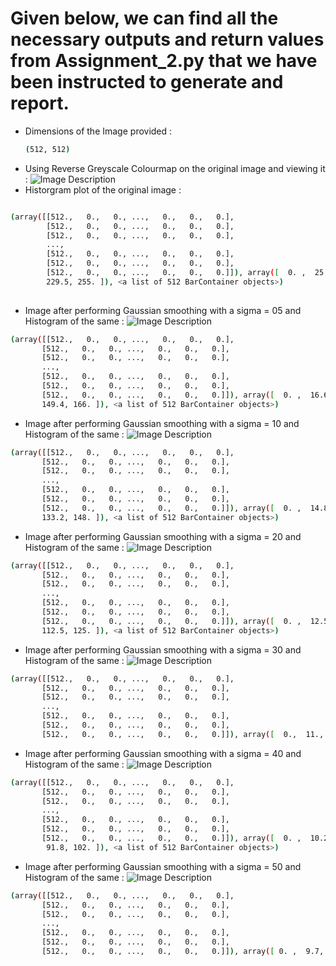# Given below, we can find all the necessary outputs and return values from Assignment_2.py that we have been instructed to generate and report.

- Dimensions of the Image provided :
  ```bash
  (512, 512)
  ```
- Using Reverse Greyscale Colourmap on the original image and viewing it :
![Image Description](https://github.com/thewangshu/BrainImaging/blob/main/Assignments/RGS_Brain.png)
- Historgram plot of the original image :
```bash

(array([[512.,   0.,   0., ...,   0.,   0.,   0.],
        [512.,   0.,   0., ...,   0.,   0.,   0.],
        [512.,   0.,   0., ...,   0.,   0.,   0.],
        ...,
        [512.,   0.,   0., ...,   0.,   0.,   0.],
        [512.,   0.,   0., ...,   0.,   0.,   0.],
        [512.,   0.,   0., ...,   0.,   0.,   0.]]), array([  0. ,  25.5,  51. ,  76.5, 102. , 127.5, 153. , 178.5, 204. ,
        229.5, 255. ]), <a list of 512 BarContainer objects>)
        
 ```

- Image after performing Gaussian smoothing with a sigma = 05 and Histogram of the same :
![Image Description](https://github.com/thewangshu/BrainImaging/blob/main/Assignments/sigma_05.png)
```bash
(array([[512.,   0.,   0., ...,   0.,   0.,   0.],
       [512.,   0.,   0., ...,   0.,   0.,   0.],
       [512.,   0.,   0., ...,   0.,   0.,   0.],
       ...,
       [512.,   0.,   0., ...,   0.,   0.,   0.],
       [512.,   0.,   0., ...,   0.,   0.,   0.],
       [512.,   0.,   0., ...,   0.,   0.,   0.]]), array([  0. ,  16.6,  33.2,  49.8,  66.4,  83. ,  99.6, 116.2, 132.8,
       149.4, 166. ]), <a list of 512 BarContainer objects>)
 ```

- Image after performing Gaussian smoothing with a sigma = 10 and Histogram of the same :
![Image Description](https://github.com/thewangshu/BrainImaging/blob/main/Assignments/sigma_10.png)
```bash
(array([[512.,   0.,   0., ...,   0.,   0.,   0.],
       [512.,   0.,   0., ...,   0.,   0.,   0.],
       [512.,   0.,   0., ...,   0.,   0.,   0.],
       ...,
       [512.,   0.,   0., ...,   0.,   0.,   0.],
       [512.,   0.,   0., ...,   0.,   0.,   0.],
       [512.,   0.,   0., ...,   0.,   0.,   0.]]), array([  0. ,  14.8,  29.6,  44.4,  59.2,  74. ,  88.8, 103.6, 118.4,
       133.2, 148. ]), <a list of 512 BarContainer objects>)
```
- Image after performing Gaussian smoothing with a sigma = 20 and Histogram of the same :
![Image Description](https://github.com/thewangshu/BrainImaging/blob/main/Assignments/sigma_20.png)
```bash
(array([[512.,   0.,   0., ...,   0.,   0.,   0.],
       [512.,   0.,   0., ...,   0.,   0.,   0.],
       [512.,   0.,   0., ...,   0.,   0.,   0.],
       ...,
       [512.,   0.,   0., ...,   0.,   0.,   0.],
       [512.,   0.,   0., ...,   0.,   0.,   0.],
       [512.,   0.,   0., ...,   0.,   0.,   0.]]), array([  0. ,  12.5,  25. ,  37.5,  50. ,  62.5,  75. ,  87.5, 100. ,
       112.5, 125. ]), <a list of 512 BarContainer objects>)
```
- Image after performing Gaussian smoothing with a sigma = 30 and Histogram of the same :
![Image Description](https://github.com/thewangshu/BrainImaging/blob/main/Assignments/sigma_30.png)
```bash
(array([[512.,   0.,   0., ...,   0.,   0.,   0.],
       [512.,   0.,   0., ...,   0.,   0.,   0.],
       [512.,   0.,   0., ...,   0.,   0.,   0.],
       ...,
       [512.,   0.,   0., ...,   0.,   0.,   0.],
       [512.,   0.,   0., ...,   0.,   0.,   0.],
       [512.,   0.,   0., ...,   0.,   0.,   0.]]), array([  0.,  11.,  22.,  33.,  44.,  55.,  66.,  77.,  88.,  99., 110.]), <a list of 512 BarContainer objects>)
```
- Image after performing Gaussian smoothing with a sigma = 40 and Histogram of the same :
![Image Description](https://github.com/thewangshu/BrainImaging/blob/main/Assignments/sigma_40.png)
```bash
(array([[512.,   0.,   0., ...,   0.,   0.,   0.],
       [512.,   0.,   0., ...,   0.,   0.,   0.],
       [512.,   0.,   0., ...,   0.,   0.,   0.],
       ...,
       [512.,   0.,   0., ...,   0.,   0.,   0.],
       [512.,   0.,   0., ...,   0.,   0.,   0.],
       [512.,   0.,   0., ...,   0.,   0.,   0.]]), array([  0. ,  10.2,  20.4,  30.6,  40.8,  51. ,  61.2,  71.4,  81.6,
        91.8, 102. ]), <a list of 512 BarContainer objects>)
```
- Image after performing Gaussian smoothing with a sigma = 50 and Histogram of the same :
![Image Description](https://github.com/thewangshu/BrainImaging/blob/main/Assignments/sigma_50.png)
```bash
(array([[512.,   0.,   0., ...,   0.,   0.,   0.],
       [512.,   0.,   0., ...,   0.,   0.,   0.],
       [512.,   0.,   0., ...,   0.,   0.,   0.],
       ...,
       [512.,   0.,   0., ...,   0.,   0.,   0.],
       [512.,   0.,   0., ...,   0.,   0.,   0.],
       [512.,   0.,   0., ...,   0.,   0.,   0.]]), array([ 0. ,  9.7, 19.4, 29.1, 38.8, 48.5, 58.2, 67.9, 77.6, 87.3, 97. ]), <a list of 512 BarContainer objects>)
```
